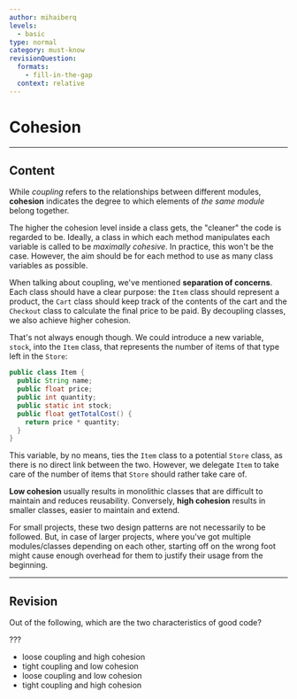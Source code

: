 ```yaml
---
author: mihaiberq
levels:
  - basic
type: normal
category: must-know
revisionQuestion:
  formats:
    - fill-in-the-gap
  context: relative
---
```


# Cohesion


---

## Content

While *coupling* refers to the relationships between different modules, **cohesion** indicates the degree to which elements of *the same module* belong together.

The higher the cohesion level inside a class gets, the "cleaner" the code is regarded to be. Ideally, a class in which each method manipulates each variable is called to be *maximally cohesive*. In practice, this won't be the case. However, the aim should be for each method to use as many class variables as possible.

When talking about coupling, we've mentioned **separation of concerns**. Each class should have a clear purpose: the `Item` class should represent a product, the `Cart` class should keep track of the contents of the cart and the `Checkout` class to calculate the final price to be paid. By decoupling classes, we also achieve higher cohesion.

That's not always enough though. We could introduce a new variable, `stock`, into the `Item` class, that represents the number of items of that type left in the `Store`:

```java
public class Item {
  public String name;
  public float price;
  public int quantity;
  public static int stock;
  public float getTotalCost() {
    return price * quantity;
  }
}
```

This variable, by no means, ties the `Item` class to a potential `Store` class, as there is no direct link between the two.  However, we delegate `Item` to take care of the number of items that `Store` should rather take care of.

**Low cohesion** usually results in monolithic classes that are difficult to maintain and reduces reusability. Conversely, **high cohesion** results in smaller classes, easier to maintain and extend.

For small projects, these two design patterns are not necessarily to be followed. But, in case of larger projects, where you've got multiple modules/classes depending on each other, starting off on the wrong foot might cause enough overhead for them to justify their usage from the beginning.


---

## Revision

Out of the following, which are the two characteristics of good code?

???

- loose coupling and high cohesion
- tight coupling and low cohesion
- loose coupling and low cohesion
- tight coupling and high cohesion
